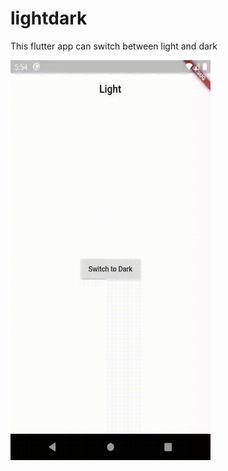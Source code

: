 # lightdark

This flutter app can switch between light and dark

<img src="preview/preview.gif" width=320 height=640>
